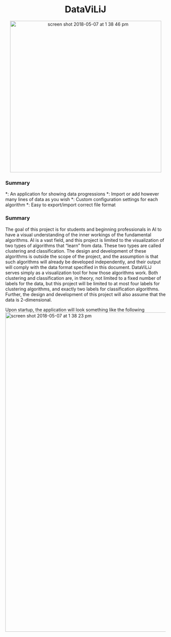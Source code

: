 <h1 align="center">DataViLiJ</h1>

<p align="center">
<img width="475" alt="screen shot 2018-05-07 at 1 38 46 pm" src="https://user-images.githubusercontent.com/33076202/39715729-31260854-51fc-11e8-9fb6-974ebebbeac9.png">
 </p>

 
### Summary
 *: An application for showing data progressions
 *: Import or add however many lines of data as you wish
 *: Custom configuration settings for each algorithm
 *: Easy to export/import correct file format
 
### Summary

The goal of this project is for students and beginning professionals in AI to have a visual understanding of the
inner workings of the fundamental algorithms. AI is a vast field, and this project is limited to the visualization
of two types of algorithms that “learn” from data. These two types are called clustering and classification. The
design and development of these algorithms is outside the scope of the project, and the assumption is that such
algorithms will already be developed independently, and their output will comply with the data format specified
in this document. DataViLiJ serves simply as a visualization tool for how those algorithms work. Both clustering
and classification are, in theory, not limited to a fixed number of labels for the data, but this project will be
limited to at most four labels for clustering algorithms, and exactly two labels for classification algorithms.
Further, the design and development of this project will also assume that the data is 2-dimensional.
 

Upon startup, the application will look something like the following 
<img width="1001" alt="screen shot 2018-05-07 at 1 38 23 pm" src="https://user-images.githubusercontent.com/33076202/39715801-63fab32e-51fc-11e8-9fd5-eb717bd37997.png">
